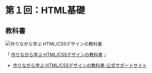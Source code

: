 # 第１回：HTML基礎

## 教科書

![作りながら学ぶ HTML/CSSデザインの教科書](http://ecx.images-amazon.com/images/I/41o-Nhxg6mL._SL200_.jpg)

「 [作りながら学ぶ HTML/CSSデザインの教科書](http://www.amazon.co.jp/o/ASIN/4797373024/hhhams-22/ref=nosim/) 」

* [作りながら学ぶ HTML/CSSデザインの教科書-公式サポートサイト](http://htmlcss.cat-speak.net/)